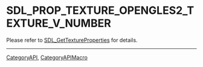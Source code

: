 # SDL_PROP_TEXTURE_OPENGLES2_TEXTURE_V_NUMBER

Please refer to [SDL_GetTextureProperties](SDL_GetTextureProperties) for details.

----
[CategoryAPI](CategoryAPI), [CategoryAPIMacro](CategoryAPIMacro)

